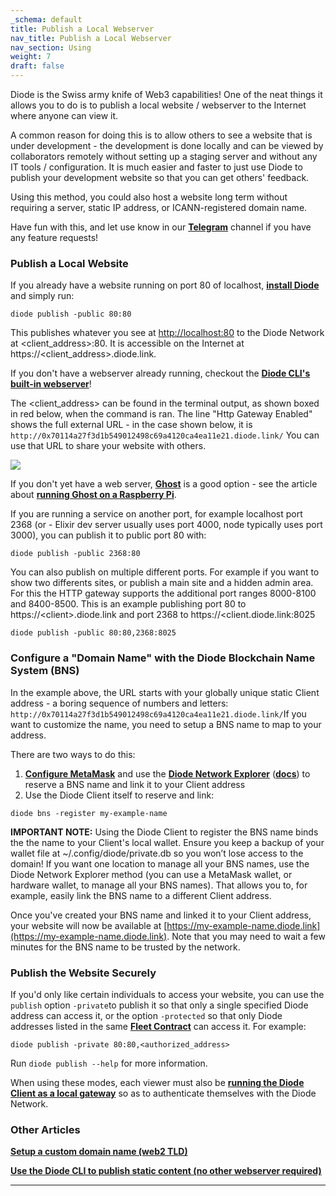 ```yaml
---
_schema: default
title: Publish a Local Webserver
nav_title: Publish a Local Webserver
nav_section: Using
weight: 7
draft: false
---
```

Diode is the Swiss army knife of Web3 capabilities! One of the neat things it allows you to do is to publish a local website / webserver to the Internet where anyone can view it.

A common reason for doing this is to allow others to see a website that is under development - the development is done locally and can be viewed by collaborators remotely without setting up a staging server and without any IT tools / configuration. It is much easier and faster to just use Diode to publish your development website so that you can get others' feedback.

Using this method, you could also host a website long term without requiring a server, static IP address, or ICANN-registered domain name.

Have fun with this, and let use know in our [**Telegram**](https://t.me/diode_chain) channel if you have any feature requests!

### **Publish a Local Website**

If you already have a website running on port 80 of localhost, [**install Diode**](https://app.docs.diode.io/docs/) and simply run:

```
diode publish -public 80:80
```

This publishes whatever you see at [http://localhost:80](http://localhost:80) to the Diode Network at &lt;client\_address&gt;:80. It is accessible on the Internet at https://&lt;client\_address&gt;.diode.link.

If you don't have a webserver already running, checkout the <a href="https://cli.docs.diode.io/docs/using/publish-static-content/" target="_blank" rel="noopener"><strong>Diode CLI's built-in webserver</strong></a>!

The &lt;client\_address&gt; can be found in the terminal output, as shown boxed in red below, when the command is ran. The line "Http Gateway Enabled" shows the full external URL - in the case shown below, it is `http://0x70114a27f3d1b549012498c69a4120ca4ea11e21.diode.link/` You can use that URL to share your website with others.

![](/uploads/image-38.png)

If you don't yet have a web server, [**Ghost**](https://ghost.org/) is a good option - see the article about [**running Ghost on a Raspberry Pi**](https://cli.docs.diode.io/raspberry-pi/host-a-website-with-ghost/).

If you are running a service on another port, for example localhost port 2368 (or - Elixir dev server usually uses port 4000, node typically uses port 3000), you can publish it to public port 80 with:

```
diode publish -public 2368:80
```

You can also publish on multiple different ports. For example if you want to show two differents sites, or publish a main site and a hidden admin area. For this the HTTP gateway supports the additional port ranges 8000-8100 and 8400-8500. This is an example publishing port 80 to https://&lt;client&gt;.diode.link and port 2368 to https://&lt;client.diode.link:8025

```
diode publish -public 80:80,2368:8025
```

### **Configure a "Domain Name" with the Diode Blockchain Name System (BNS)**

In the example above, the URL starts with your globally unique static Client address - a boring sequence of numbers and letters: `http://0x70114a27f3d1b549012498c69a4120ca4ea11e21.diode.link/`If you want to customize the name, you need to setup a BNS name to map to your address.

There are two ways to do this:

1. [**Configure MetaMask**](https://network.docs.diode.io/docs/faq/configure-metamask/) and use the [**Diode Network Explorer**](https://diode.io/prenet/#/dns) ([**docs**](https://network.docs.diode.io/)) to reserve a BNS name and link it to your Client address
2. Use the Diode Client itself to reserve and link:

```
diode bns -register my-example-name
```

**IMPORTANT NOTE:** Using the Diode Client to register the BNS name binds the the name to your Client's local wallet. Ensure you keep a backup of your wallet file at ~/.config/diode/private.db so you won’t lose access to the domain! If you want one location to manage all your BNS names, use the Diode Network Explorer method (you can use a MetaMask wallet, or hardware wallet, to manage all your BNS names). That allows you to, for example, easily link the BNS name to a different Client address.

Once you've created your BNS name and linked it to your Client address, your website will now be available at [https://my-example-name.diode.link](https://my-example-name.diode.link). Note that you may need to wait a few minutes for the BNS name to be trusted by the network.

### **Publish the Website Securely**

If you'd only like certain individuals to access your website, you can use the `publish` option `-private`to publish it so that only a single specified Diode address can access it, or the option `-protected` so that only Diode addresses listed in the same [**Fleet Contract**](https://network.docs.diode.io/docs/features/what-is-a-fleet-contract/) can access it. For example:

```
diode publish -private 80:80,<authorized_address>
```

Run `diode publish --help` for more information.

When using these modes, each viewer must also be [**running the Diode Client as a local gateway**](https://cli.docs.diode.io/docs/using/access-web3-0-content-run-a-local-gateway/) so as to authenticate themselves with the Diode Network.

### **Other Articles**

[**Setup a custom domain name (web2 TLD)**](https://network.docs.diode.io/docs/using/configure-custom-domain-name/)

[**Use the Diode CLI to publish static content (no other webserver required)**](https://cli.docs.diode.io/docs/using/publish-static-content/)

---